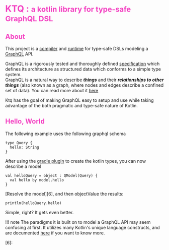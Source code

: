 # <b><span style="color:#f442c2">KTQ :  <small>a kotlin library for type-safe GraphQL DSL</small></span></b>

## <span style="color:#f442c2">About</span>

This project is a [compiler][5] and [runtime][4] for type-safe DSLs modeling a [GraphQL][1] API.

GraphQL is a rigorously tested and thoroughly defined [specification][2] which defines
its architecture as structured data which conforms to a simple type system.  
GraphQL is a natural way to describe ***things*** and their ***relationships to other things***
(also known as a graph, where nodes and edges describe a confined set of data). You can read more
about it [here][3]

Ktq has the goal of making GraphQL easy to setup and use while taking advantage of
the both pragmatic and type-safe nature of Kotlin. 

## <span style="color:#f442c2">Hello, World</span>

The following example uses the following graphql schema

```
type Query {
  hello: String
}
```

After using the [gradle plugin][5] to create the kotlin types, you can now describe a model

```
val helloQuery = object : QModel(Query) {
  val hello by model.hello
}
```

[Resolve the model][6], and then objectValue the results:

```
println(helloQuery.hello)
```

Simple, right? It gets even better.

!!! note
    The paradigms it is built on to model a GraphQL API may seem confusing at first.
    It utilizes many Kotlin's unique language constructs, and are documented 
    [here](https://google.com) if you want to know more.

  [1]: http://graphql.org
  [2]: http://facebook.github.io/graphql
  [3]: http://graphql.org/learn/
  [4]: http://github.com/prestongarno/ktq
  [5]: http://github.com/prestongarno/ktq-gradle
  [6]: 
